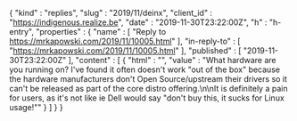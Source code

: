 {
  "kind" : "replies",
  "slug" : "2019/11/deinx",
  "client_id" : "https://indigenous.realize.be",
  "date" : "2019-11-30T23:22:00Z",
  "h" : "h-entry",
  "properties" : {
    "name" : [ "Reply to https://mrkapowski.com/2019/11/10005.html" ],
    "in-reply-to" : [ "https://mrkapowski.com/2019/11/10005.html" ],
    "published" : [ "2019-11-30T23:22:00Z" ],
    "content" : [ {
      "html" : "",
      "value" : "What hardware are you running on? I've found it often doesn't work \"out of the box\" because the hardware manufacturers don't Open Source/upstream their drivers so it can't be released as part of the core distro offering.\n\nIt is definitely a pain for users, as it's not like ie Dell would say \"don't buy this, it sucks for Linux usage!\""
    } ]
  }
}

